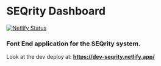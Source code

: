 # SEQrity Dashboard

[![Netlify Status](https://api.netlify.com/api/v1/badges/a84718c0-b8ef-4bcc-9bd2-f3faca91fc88/deploy-status)](https://app.netlify.com/sites/dev-seqrity/deploys)
### Font End application for the SEQrity system.

Look at the dev deploy at: **https://dev-seqrity.netlify.app/**